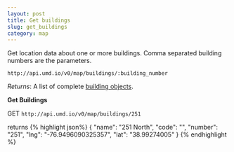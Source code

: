 ```yaml
---
layout: post
title: Get buildings
slug: get_buildings
category: map
---
```


Get location data about one or more buildings. Comma separated building numbers are the parameters.

`http://api.umd.io/v0/map/buildings/:building_number`

*Returns*: A list of complete [building objects](#building_object).

<!-- EXAMPLE -->
**Get Buildings**

GET `http://api.umd.io/v0/map/buildings/251`

returns
{% highlight json%}
{
  "name": "251 North",
  "code": "",
  "number": "251",
  "lng": "-76.9496090325357",
  "lat": "38.99274005"
}
{% endhighlight %}
<!-- END -->